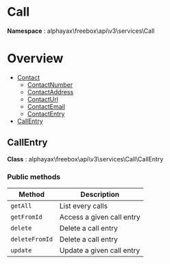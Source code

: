 # Call

**Namespace**  : alphayax\freebox\api\v3\services\Call

# Overview

- [Contact](./Contact/Contact.md)
    - [ContactNumber](Contact/Contact.md#ContactNumber)
    - [ContactAddress](Contact/Contact.md#ContactAddress)
    - [ContactUrl](Contact/Contact.md#ContactUrl)
    - [ContactEmail](Contact/Contact.md#ContactEmail)
    - [ContactEntry](Contact/Contact.md#ContactEntry)
- [CallEntry](Call.md#CallEntry)


<a name="CallEntry"></a>
## CallEntry

**Class**  : alphayax\freebox\api\v3\services\Call\CallEntry

### Public methods

| Method | Description |
|---|---|
| `getAll` | List every calls | 
| `getFromId` | Access a given call entry | 
| `delete` | Delete a call entry | 
| `deleteFromId` | Delete a call entry | 
| `update` | Update a given call entry | 
